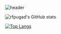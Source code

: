 ![header](https://capsule-render.vercel.app/api?type=soft&color=auto&height=150&section=header&text=Kyung%20Hoon&fontSize=90)

![rfpugad's GitHub stats](https://github-readme-stats.vercel.app/api?username=rfpugad&show_icons=true&theme=radical) 

[![Top Langs](https://github-readme-stats.vercel.app/api/top-langs/?username=rfpugad&layout=compact)](https://github.com/rfpugad/github-readme-stats)



